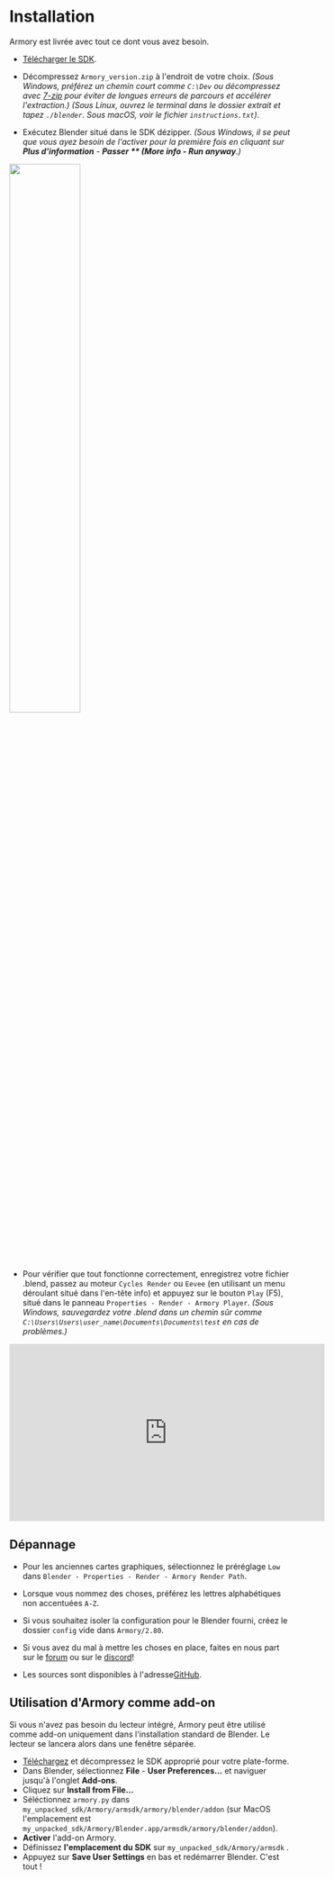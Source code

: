 # Installation

Armory est livrée avec tout ce dont vous avez besoin.

- [Télécharger le SDK](http://armory3d.org/download.html).

- Décompressez  `Armory_version.zip` à l'endroit de votre choix. *(Sous Windows, préférez un chemin court comme `C:\Dev` ou décompressez avec [7-zip](http://www.7-zip.org) pour éviter de longues erreurs de parcours et accélérer l'extraction.)*
*(Sous Linux, ouvrez le terminal dans le dossier extrait et tapez `./blender`. Sous macOS, voir le fichier `instructions.txt`)*.
- Exécutez Blender situé dans le SDK dézipper. *(Sous Windows, il se peut que vous ayez besoin de l'activer pour la première fois en cliquant sur **Plus d'information** - **Passer ** (More info - Run anyway**.)*

<img src="./getting_started/img/winrun.png" width="50%">

- Pour vérifier que tout fonctionne correctement, enregistrez votre fichier .blend, passez au moteur `Cycles Render` ou `Eevee` (en utilisant un menu déroulant situé dans l'en-tête info) et appuyez sur le bouton `Play` (F5), situé dans le panneau `Properties - Render - Armory Player`. *(Sous Windows, sauvegardez votre .blend dans un chemin sûr comme `C:\Users\Users\user_name\Documents\Documents\test` en cas de problèmes.)*

<iframe width="560" height="315" src="https://www.youtube.com/embed/4FPKCUYjpP0?rel=0" frameborder="0" allow="autoplay; encrypted-media" allowfullscreen></iframe>


## Dépannage

- Pour les anciennes cartes graphiques, sélectionnez le préréglage `Low` dans `Blender - Properties - Render - Armory Render Path`.
- Lorsque vous nommez des choses, préférez les lettres alphabétiques non accentuées `A-Z`.
- Si vous souhaitez isoler la configuration pour le Blender fourni, créez le dossier `config` vide dans `Armory/2.80`.
- Si vous avez du mal à mettre les choses en place, faites en nous part sur le [forum](http://armory3d.org/community.html) ou sur le [discord](https://discord.gg/M6yMcE2)!

- Les sources sont disponibles à l'adresse[GitHub](https://github.com/armory3d/).


## Utilisation d'Armory comme add-on

Si vous n'avez pas besoin du lecteur intégré, Armory peut être utilisé comme add-on uniquement dans l'installation standard de Blender. Le lecteur se lancera alors dans une fenêtre séparée.

- [Téléchargez](http://armory3d.org/download.html) et décompressez le SDK approprié pour votre plate-forme.
- Dans Blender, sélectionnez  **File** - **User Preferences...** et naviguer jusqu'à l'onglet **Add-ons**.
- Cliquez sur **Install from File...**
- Séléctionnez `armory.py` dans `my_unpacked_sdk/Armory/armsdk/armory/blender/addon` (sur MacOS l'emplacement est `my_unpacked_sdk/Armory/Blender.app/armsdk/armory/blender/addon`).
- **Activer** l'add-on Armory.
- Définissez **l'emplacement du SDK** sur `my_unpacked_sdk/Armory/armsdk` .
- Appuyez sur **Save User Settings** en bas et redémarrer Blender. C'est tout !
